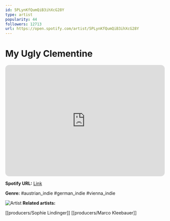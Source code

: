 ```yaml
---
id: 5PLynKfQumQiB3ihXcG28Y
type: artist
popularity: 44
followers: 12713
url: https://open.spotify.com/artist/5PLynKfQumQiB3ihXcG28Y
---
```

# My Ugly Clementine

<iframe style="border-radius:12px" src="https://open.spotify.com/embed/artist/5PLynKfQumQiB3ihXcG28Y" width="100%" height="352" frameBorder="0" allowfullscreen="" allow="autoplay; clipboard-write; encrypted-media; fullscreen; picture-in-picture" loading="lazy"></iframe>

**Spotify URL:** [Link](https://open.spotify.com/artist/5PLynKfQumQiB3ihXcG28Y)

**Genre:**  #austrian_indie #german_indie #vienna_indie

![Artist](https://i.scdn.co/image/ab6761610000e5ebcd184316048e2aac1bf4523e)
**Related artists:**

[[producers/Sophie Lindinger]]
[[producers/Marco Kleebauer]]
